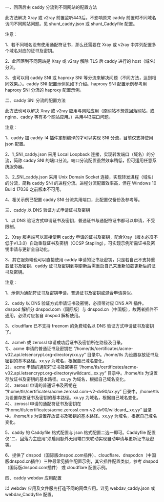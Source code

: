 一、回落后由 caddy 分流到不同网站的配置方法

此方法解决 Xray 或 v2ray 前置监听443后，不影响原来 caddy 前置时不同域名访问不同网站问题。见 shunt_caddy.json 或 shunt_Caddyfile 配置。

注意：

1、若不同域名没有使用通配符证书，那么还需要在 Xray 或 v2ray 中并列配置多个域名对应的证书及密钥。

2、此回落到不同网站是 Xray 或 v2ray 解除 TLS 后 caddy 进行的 host（域名）分流。

3、也可以用 caddy SNI 或 haproxy SNI 等分流来解决问题（不同方法，达到相同效果。）。caddy SNI 配置示例见如下介绍。haproxy SNI 配置示例参考用 haproxy SNI 分流的 haproxy 配置示例。

二、caddy SNI 分流的配置方法

此方法也可以解决 Xray 或 v2ray 应用与网站应用（原网站不想做回落网站，或 nginx、caddy 等有多个网站应用。）共用443端口问题。

注意：

1、caddy 加 caddy-l4 插件定制编译的才可以实现 SNI 分流，目前仅支持使用 json 配置。

2、1_SNI_caddy.json 采用 Local Loopback 连接，实现转发端口（域名）的分流，简称 caddy SNI 的端口分流。端口分流配置虽然效率稍低，但可适用任意系统服务器。

3、2_SNI_caddy.json 采用 Unix Domain Socket 连接，实现转发进程（域名）的分流，简称 caddy SNI 的进程分流。进程分流配置效率高，但在 Windows 10 Build 17036 之前版本不可用。

4、相关示例已配置 caddy SNI 分流共用端口，此配置仅备份及参考等。

三、caddy 以 DNS 验证方式申请证书及密钥

1、以 DNS 验证方式申请证书及密钥，普通证书与通配符证书都可以申请，不受限制。

2、Xray 服务端可以直接使用 caddy 申请的证书及密钥，配合Xray（版本必须不低于v1.3.0）自动重载证书及密钥（OCSP Stapling），可实现示例所需证书及密钥申请与更新全自动化。

3、其它服务端也可以直接使用 caddy 申请的证书及密钥，只是若自己不支持重载证书及密钥，caddy 证书及密钥到期更新后需重启自己来重新加载更新后的证书及密钥。

注意：

1、示例为通配符证书及密钥申请，普通证书及密钥或混合申请类似。

2、caddy 以 DNS 验证方式申请证书及密钥，必须带对应 DNS API 插件。dnspod 解析分 dnspod.com（国际版）与 dnspod.cn（中国版），故两者插件不通用，必须对应各自 dnspod 解析使用。

3、cloudflare 已不支持 freenom 的免费域名以 DNS 验证方式申请证书及密钥了。

4、acmeh 或 zerossl 申请成功后证书及密钥所在路径及目录。  
1）、acme 申请的普通证书及密钥在 “/home/tls/certificates/acme-v02.api.letsencrypt.org-directory/xx.yy” 目录中。/home/tls 为设置存放证书及密钥的基本路径。xx.yy 为域名，根据自己域名变化。  
2）、acme 申请的通配符证书及密钥在 “/home/tls/certificates/acme-v02.api.letsencrypt.org-directory/wildcard_.xx.yy” 目录中。/home/tls 为设置存放证书及密钥的基本路径。xx.yy 为域名，根据自己域名变化。  
3）、zerossl 申请的普通证书及密钥在 “/home/tls/certificates/acme.zerossl.com-v2-dv90/xx.yy” 目录中。/home/tls 为设置存放证书及密钥的基本路径。xx.yy 为域名，根据自己域名变化。  
4）、zerossl 申请的通配符证书及密钥在 “/home/tls/certificates/acme.zerossl.com-v2-dv90/wildcard_.xx.yy” 目录中。/home/tls 为设置存放证书及密钥的基本路径。xx.yy 为域名，根据自己域名变化。

5、caddy 的 Caddyfile 格式配置与 json 格式配置二选一即可。Caddyfile 配置仅“二、回落为主应用”须启用额外无用端口来联动实现自动申请与更新证书及密钥。

6、提供了 dnspod（国际版dnspod.com插件）、cloudflare、dnspodcn（中国版dnspod.cn插件）三种最常见插件配置示例，其它插件配置类似，参考 dnspod（国际版dnspod.com插件） 或 cloudflare 配置示例。

四、caddy webdav 应用配置

以 webdav 应用及文件服务打造不同的网盘应用。详见 webdav_caddy.json 或 webdav_Caddyfile 配置。
